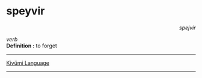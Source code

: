 
# speyvir

<div align="right"><i>spejvir</i></div>

*verb*  
**Definition :** to forget  

---

[Kivümi Language](../README.md)

---
